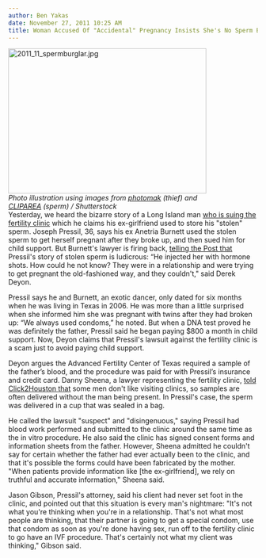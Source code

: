 ```yaml
---
author: Ben Yakas
date: November 27, 2011 10:25 AM
title: Woman Accused Of "Accidental" Pregnancy Insists She's No Sperm Burglar
---
```


<p><span class="mt-enclosure mt-enclosure-image" style="display: inline;"> </span></p><div class="image-left" style=" width:400px; "> <img alt="2011_11_spermburglar.jpg" src="https://web.archive.org/web/20120504035507im_/http://gothamist.com/attachments/jen/2011_11_spermburglar.jpg" width="400" height="293"> <br> <i>Photo illustration using images from <a href="https://web.archive.org/web/20120504035507/http://www.shutterstock.com/gallery-263380p1.html">photomak</a> (thief) and <a href="https://web.archive.org/web/20120504035507/http://www.shutterstock.com/gallery-333286p1.html">CLIPAREA</a> (sperm) / Shutterstock</i></div> Yesterday, we heard the bizarre story of a Long Island man <a href="https://web.archive.org/web/20120504035507/http://gothamist.com/2011/11/26/li_man_sues_fertility_clinic_after.php">who is suing the fertility clinic</a> which he claims his ex-girlfriend used to store his &quot;stolen&quot; sperm. Joseph Pressil, 36, says his ex Anetria Burnett used the stolen sperm to get herself pregnant after they broke up, and then sued him for child support. But Burnett&apos;s lawyer is firing back, <a href="https://web.archive.org/web/20120504035507/http://www.nypost.com/p/news/local/deep_seeded_dispute_Pc4Yiq88wjfijTN9zqwXTJ">telling the Post that</a> Pressil&apos;s story of stolen sperm is ludicrous: &#x201C;He injected her with hormone shots. How could he not know? They were in a relationship and were trying to get pregnant the old-fashioned way, and they couldn&apos;t,&quot; said Derek Deyon.<p></p>

<p>Pressil says he and Burnett, an exotic dancer, only dated for six months when he was living in Texas in 2006. He was more than a little surprised when she informed him she was pregnant with twins after they had broken up: &#x201C;We always used condoms,&#x201D; he noted. But when a DNA test proved he was definitely the father, Pressil said he began paying $800 a month in child support. Now, Deyon claims that Pressil&apos;s lawsuit against the fertility clinic is a scam just to avoid paying child support. </p>

<p>Deyon argues the Advanced Fertility Center of Texas required a sample of the father&#x2019;s blood, and the procedure was paid for with Pressil&#x2019;s insurance and credit card. Danny Sheena, a lawyer representing the fertility clinic, <a href="https://web.archive.org/web/20120504035507/http://www.click2houston.com/news/Dad-Twins-came-from-stolen-sperm/-/1735978/4810498/-/a5ypjj/-/">told Click2Houston that</a> some men don&apos;t like visiting clinics, so samples are often delivered without the man being present. In Pressil&apos;s case, the sperm was delivered in a cup that was sealed in a bag.</p>

<p>He called the lawsuit &quot;suspect&quot; and &quot;disingenuous,&quot; saying Pressil had blood work performed and submitted to the clinic around the same time as the in vitro procedure. He also said the clinic has signed consent forms and information sheets from the father. However, Sheena admitted he couldn&apos;t say for certain whether the father had ever actually been to the clinic, and that it&apos;s possible the forms could have been fabricated by the mother. &quot;When patients provide information like [the ex-girlfriend], we rely on truthful and accurate information,&quot; Sheena said.  </p>

<p>Jason Gibson, Pressil&apos;s attorney, said his client had never set foot in the clinic, and pointed out that this situation is every man&apos;s nightmare: &quot;It&apos;s not what you&apos;re thinking when you&apos;re in a relationship. That&apos;s not what most people are thinking, that their partner is going to get a special condom, use that condom as soon as you&apos;re done having sex, run off to the fertility clinic to go have an IVF procedure.  That&apos;s certainly not what my client was thinking,&quot; Gibson said.</p>